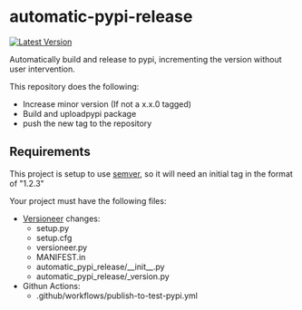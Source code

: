# automatic-pypi-release
[![Latest Version][pypi-image]][pypi-url]

Automatically build and release to pypi, incrementing the version without user intervention.

This repository does the following:
* Increase minor version (If not a x.x.0 tagged)
* Build and uploadpypi package
* push the new tag to the repository

## Requirements
This project is setup to use [semver](https://semver.org/), so it will need an initial tag in the format of "1.2.3"

Your project must have the following files:

* [Versioneer](https://pypi.org/project/fdns-versioneer/) changes:
	* setup.py
	* setup.cfg
	* versioneer.py
	* MANIFEST.in
	* automatic_pypi_release/\_\_init\_\_.py
	* automatic_pypi_release/_version.py
* Githun Actions:
	* .github/workflows/publish-to-test-pypi.yml

[pypi-image]: https://img.shields.io/pypi/v/automatic-pypi-release.svg
[pypi-url]: https://pypi.python.org/pypi/automatic-pypi-release/
